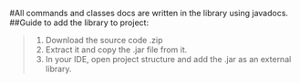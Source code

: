 #All commands and classes docs are written in the library using javadocs.
##Guide to add the library to project:
> 1. Download the source code .zip
> 2. Extract it and copy the .jar file from it.
> 3. In your IDE, open project structure and add the .jar as an external library.
